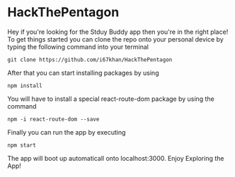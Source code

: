 # HackThePentagon
Hey if you're looking for the Stduy Buddy app then you're in the right place!
To get things started you can clone the repo onto your personal device by typing the following command into your terminal
```
git clone https://github.com/i67khan/HackThePentagon
```
After that you can start installing packages by using 
```
npm install
```
You will have to install a special react-route-dom package by using the command
```
npm -i react-route-dom --save
```
Finally you can run the app by executing
```
npm start
```
The app will boot up automaticall onto localhost:3000.
Enjoy Exploring the App!
